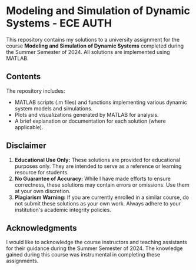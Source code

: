 # Modeling and Simulation of Dynamic Systems - ECE AUTH

This repository contains my solutions to a university assignment for the course **Modeling and Simulation of Dynamic Systems** completed during the Summer Semester of 2024. All solutions are implemented using MATLAB.

## Contents

The repository includes:
- MATLAB scripts (.m files) and functions implementing various dynamic system models and simulations.
- Plots and visualizations generated by MATLAB for analysis.
- A brief explanation or documentation for each solution (where applicable).

## Disclaimer

1. **Educational Use Only:** These solutions are provided for educational purposes only. They are intended to serve as a reference or learning resource for students.
2. **No Guarantee of Accuracy:** While I have made efforts to ensure correctness, these solutions may contain errors or omissions. Use them at your own discretion.
3. **Plagiarism Warning:** If you are currently enrolled in a similar course, do not submit these solutions as your own work. Always adhere to your institution's academic integrity policies.

## Acknowledgments

I would like to acknowledge the course instructors and teaching assistants for their guidance during the Summer Semester of 2024. The knowledge gained during this course was instrumental in completing these assignments.

